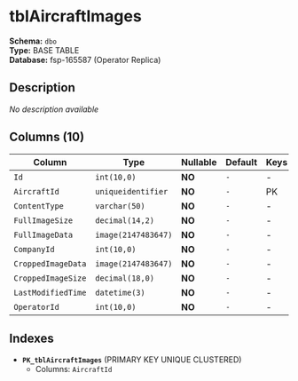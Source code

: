 # tblAircraftImages

**Schema:** `dbo`  
**Type:** BASE TABLE  
**Database:** fsp-165587 (Operator Replica)

## Description

*No description available*

## Columns (10)

| Column | Type | Nullable | Default | Keys | Description |
|--------|------|----------|---------|------|-------------|
| `Id` | `int(10,0)` | **NO** | `-` | - | - |
| `AircraftId` | `uniqueidentifier` | **NO** | `-` | PK | - |
| `ContentType` | `varchar(50)` | **NO** | `-` | - | - |
| `FullImageSize` | `decimal(14,2)` | **NO** | `-` | - | - |
| `FullImageData` | `image(2147483647)` | **NO** | `-` | - | - |
| `CompanyId` | `int(10,0)` | **NO** | `-` | - | - |
| `CroppedImageData` | `image(2147483647)` | **NO** | `-` | - | - |
| `CroppedImageSize` | `decimal(18,0)` | **NO** | `-` | - | - |
| `LastModifiedTime` | `datetime(3)` | **NO** | `-` | - | - |
| `OperatorId` | `int(10,0)` | **NO** | `-` | - | - |

## Indexes

- **`PK_tblAircraftImages`** (PRIMARY KEY UNIQUE CLUSTERED)
  - Columns: `AircraftId`
